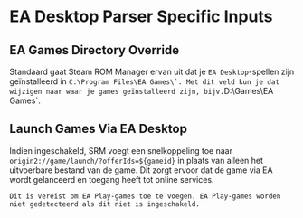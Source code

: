 # EA Desktop Parser Specific Inputs

## EA Games Directory Override
Standaard gaat Steam ROM Manager ervan uit dat je `EA Desktop`-spellen zijn geïnstalleerd in ``C:\Program Files\EA Games\`. Met dit veld kun je dat wijzigen naar waar je games geïnstalleerd zijn, bijv.``D:\Games\EA Games`.

## Launch Games Via EA Desktop
Indien ingeschakeld, SRM voegt een snelkoppeling toe naar `origin2://game/launch/?offerIds=${gameid}` in plaats van alleen het uitvoerbare bestand van de game. Dit zorgt ervoor dat de game via EA wordt gelanceerd en toegang heeft tot online services.

`Dit is vereist om EA Play-games toe te voegen. EA Play-games worden niet gedetecteerd als dit niet is ingeschakeld.`
